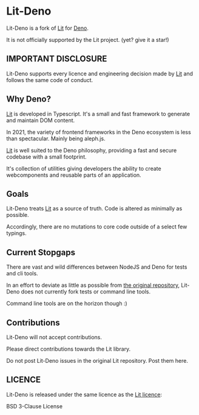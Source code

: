 # Lit-Deno

Lit-Deno is a fork of [Lit](https://lit.dev/) for [Deno](https://deno.land/).

It is not officially supported by the Lit project. (yet? give it a star!)

## IMPORTANT DISCLOSURE

Lit-Deno supports every licence and engineering decision made by [Lit](https://lit.dev/) and follows the same code of conduct.

## Why Deno?

[Lit](https://lit.dev/) is developed in Typescript. It's a small and fast framework to generate and maintain DOM content.

In 2021, the variety of frontend frameworks in the Deno ecosystem is less than spectacular. Mainly being aleph.js. 

[Lit](https://lit.dev/) is well suited to the Deno philosophy, providing a fast and secure codebase with a small footprint.

It's collection of utilities giving developers the ability to create webcomponents and reusable parts of an application.

## Goals

Lit-Deno treats [Lit](https://lit.dev/) as a source of truth. Code is altered as minimally as possible.

Accordingly, there are no mutations to core code outside of a select few typings.

## Current Stopgaps

There are vast and wild differences between NodeJS and Deno for tests and cli tools.

In an effort to deviate as little as possible from [the original repository](https://github.com/lit/lit/), Lit-Deno does not currently fork tests or command line tools.

Command line tools are on the horizon though :)

## Contributions

Lit-Deno will not accept contributions.

Please direct contributions towards the Lit library.

Do not post Lit-Deno issues in the original Lit repository. Post them here.

## LICENCE

Lit-Deno is released under the same licence as the [Lit licence](https://github.com/lit/lit/blob/main/LICENSE):

BSD 3-Clause License



